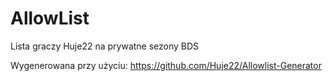 # AllowList
Lista graczy Huje22 na prywatne sezony BDS

Wygenerowana przy użyciu: https://github.com/Huje22/Allowlist-Generator
